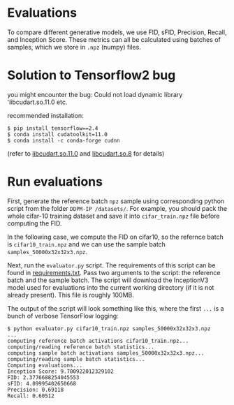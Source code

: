 # Evaluations

To compare different generative models, we use FID, sFID, Precision, Recall, and Inception Score. These metrics can all be calculated using batches of samples, which we store in `.npz` (numpy) files.

# Solution to Tensorflow2 bug
you might encounter the bug: Could not load dynamic library 'libcudart.so.11.0 etc.

recommended installation:
```
$ pip install tensorflow==2.4
$ conda install cudatoolkit=11.0
$ conda install -c conda-forge cudnn
```

(refer to [libcudart.so.11.0](https://github.com/tensorflow/tensorflow/issues/45930) and [libcudart.so.8](https://github.com/tensorflow/tensorflow/issues/45200) for details)


# Run evaluations

First, generate the reference batch `npz` sample using corresponding python script from the folder `DDPM-IP
/datasets/`. For example, you should pack the whole cifar-10 training dataset and save it into `cifar_train.npz` file before computing the FID.

In the following case, we compute the FID on cifar10, so the refernce batch is `cifar10_train.npz` and we can use the sample batch `samples_50000x32x32x3.npz`.

Next, run the `evaluator.py` script. The requirements of this script can be found in [requirements.txt](requirements.txt). Pass two arguments to the script: the reference batch and the sample batch. The script will download the InceptionV3 model used for evaluations into the current working directory (if it is not already present). This file is roughly 100MB.

The output of the script will look something like this, where the first `...` is a bunch of verbose TensorFlow logging:

```
$ python evaluator.py cifar10_train.npz samples_50000x32x32x3.npz
...
computing reference batch activations cifar10_train.npz...
computing/reading reference batch statistics...
computing sample batch activations samples_50000x32x32x3.npz...
computing/reading sample batch statistics...
Computing evaluations...
Inception Score: 9.700922012329102
FID: 2.3776688254045553
sFID: 4.09995402650668
Precision: 0.69118
Recall: 0.60512
```
